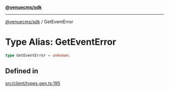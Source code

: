 [**@venuecms/sdk**](../Index.md)

***

[@venuecms/sdk](../Index.md) / GetEventError

# Type Alias: GetEventError

```ts
type GetEventError = unknown;
```

## Defined in

[src/client/types.gen.ts:195](https://github.com/venuecms/sdk/blob/84b0e6bf235b3e7fa1a5f5c7d0aee6ec6b574dd0/src/client/types.gen.ts#L195)

